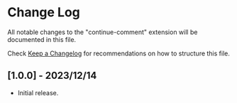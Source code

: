 # Change Log

All notable changes to the "continue-comment" extension will be documented in this file.

Check [Keep a Changelog](http://keepachangelog.com/) for recommendations on how to structure this file.

## [1.0.0] - 2023/12/14

- Initial release.